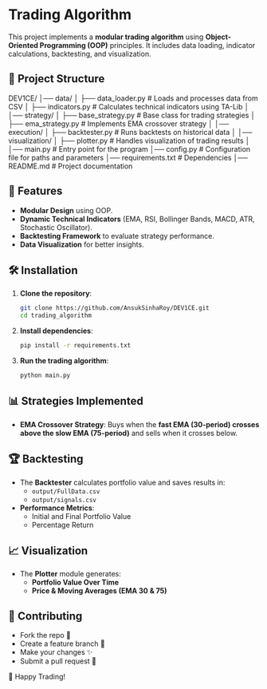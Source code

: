 # Trading Algorithm

This project implements a **modular trading algorithm** using **Object-Oriented Programming (OOP)** principles. It includes data loading, indicator calculations, backtesting, and visualization.

## 📁 Project Structure
DEV1CE/
│── data/
│   ├── data_loader.py        # Loads and processes data from CSV
│   ├── indicators.py         # Calculates technical indicators using TA-Lib
│
│── strategy/
│   ├── base_strategy.py      # Base class for trading strategies
│   ├── ema_strategy.py       # Implements EMA crossover strategy
│
│── execution/
│   ├── backtester.py         # Runs backtests on historical data
│
│── visualization/
│   ├── plotter.py            # Handles visualization of trading results
│
│── main.py                   # Entry point for the program
│── config.py                 # Configuration file for paths and parameters
│── requirements.txt          # Dependencies
│── README.md                 # Project documentation



## 📌 Features
- **Modular Design** using OOP.
- **Dynamic Technical Indicators** (EMA, RSI, Bollinger Bands, MACD, ATR, Stochastic Oscillator).
- **Backtesting Framework** to evaluate strategy performance.
- **Data Visualization** for better insights.

## 🛠️ Installation
1. **Clone the repository**:
    ```bash
    git clone https://github.com/AnsukSinhaRoy/DEV1CE.git
    cd trading_algorithm
    ```

2. **Install dependencies**:
    ```bash
    pip install -r requirements.txt
    ```

3. **Run the trading algorithm**:
    ```bash
    python main.py
    ```

## 📊 Strategies Implemented
- **EMA Crossover Strategy**: Buys when the **fast EMA (30-period) crosses above the slow EMA (75-period)** and sells when it crosses below.

## 🏆 Backtesting
- The **Backtester** calculates portfolio value and saves results in:
    - `output/FullData.csv`
    - `output/signals.csv`
- **Performance Metrics**:
    - Initial and Final Portfolio Value
    - Percentage Return

## 📈 Visualization
- The **Plotter** module generates:
    - **Portfolio Value Over Time**
    - **Price & Moving Averages (EMA 30 & 75)**

## 📢 Contributing
- Fork the repo 🍴
- Create a feature branch 🌿
- Make your changes ✨
- Submit a pull request 📩


🚀 Happy Trading! 
